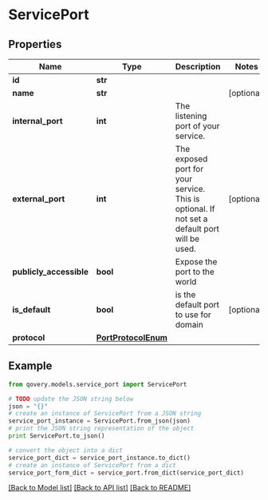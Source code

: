 # ServicePort


## Properties
Name | Type | Description | Notes
------------ | ------------- | ------------- | -------------
**id** | **str** |  | 
**name** | **str** |  | [optional] 
**internal_port** | **int** | The listening port of your service. | 
**external_port** | **int** | The exposed port for your service. This is optional. If not set a default port will be used. | [optional] 
**publicly_accessible** | **bool** | Expose the port to the world | 
**is_default** | **bool** | is the default port to use for domain | [optional] 
**protocol** | [**PortProtocolEnum**](PortProtocolEnum.md) |  | 

## Example

```python
from qovery.models.service_port import ServicePort

# TODO update the JSON string below
json = "{}"
# create an instance of ServicePort from a JSON string
service_port_instance = ServicePort.from_json(json)
# print the JSON string representation of the object
print ServicePort.to_json()

# convert the object into a dict
service_port_dict = service_port_instance.to_dict()
# create an instance of ServicePort from a dict
service_port_form_dict = service_port.from_dict(service_port_dict)
```
[[Back to Model list]](../README.md#documentation-for-models) [[Back to API list]](../README.md#documentation-for-api-endpoints) [[Back to README]](../README.md)


